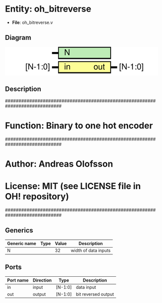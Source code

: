 # Entity: oh_bitreverse

- **File**: oh_bitreverse.v
## Diagram

![Diagram](oh_bitreverse.svg "Diagram")
## Description

#############################################################################
# Function: Binary to one hot encoder                                       #
#############################################################################
# Author:   Andreas Olofsson                                                #
# License:  MIT (see LICENSE file in OH! repository)                        #
#############################################################################

## Generics

| Generic name | Type | Value | Description            |
| ------------ | ---- | ----- | ---------------------- |
| N            |      | 32    |  width of data inputs  |
## Ports

| Port name | Direction | Type    | Description         |
| --------- | --------- | ------- | ------------------- |
| in        | input     | [N-1:0] | data input          |
| out       | output    | [N-1:0] | bit reversed output |
